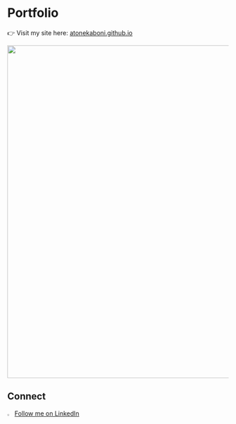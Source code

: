 # Portfolio 

👉 Visit my site here: [atonekaboni.github.io](https://atonekaboni.github.io)

<p align="center">
  <a href="https://atonekaboni.github.io" target="_blank">
    <img width="1832" height="757" alt="Amirhossein Tonekaboni" src="https://github.com/user-attachments/assets/2758a656-fcb3-4564-be8b-93a31c067930" />
  </a>
</p>

## Connect
<img src="https://content.linkedin.com/content/dam/me/business/en-us/amp/brand-site/v2/bg/LI-Bug.svg.original.svg" width="2.5%"> [Follow me on LinkedIn](https://www.linkedin.com/in/tonekaboni/)
